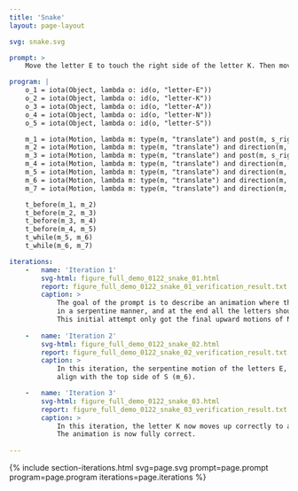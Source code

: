```yaml
---
title: 'Snake'
layout: page-layout

svg: snake.svg

prompt: >
    Move the letter E to touch the right side of the letter K. Then move the letter K up to be adjacent to the bottom side of A. Right after that, shift the letter A to border the right side of N. Immediately after that, elevate the N so its top side aligns with the top of S. Finally, raise the letter A, K, and E at once so their top edges also align with that of S.

program: |
    o_1 = iota(Object, lambda o: id(o, "letter-E"))
    o_2 = iota(Object, lambda o: id(o, "letter-K"))
    o_3 = iota(Object, lambda o: id(o, "letter-A"))
    o_4 = iota(Object, lambda o: id(o, "letter-N"))
    o_5 = iota(Object, lambda o: id(o, "letter-S"))

    m_1 = iota(Motion, lambda m: type(m, "translate") and post(m, s_right_border(o_1, o_2)) and agent(m, o_1))
    m_2 = iota(Motion, lambda m: type(m, "translate") and direction(m, [0.0, 1.0]) and post(m, s_bottom_border(o_2, o_3)) and agent(m, o_2))
    m_3 = iota(Motion, lambda m: type(m, "translate") and post(m, s_right_border(o_3, o_4)) and agent(m, o_3))
    m_4 = iota(Motion, lambda m: type(m, "translate") and direction(m, [0.0, 1.0]) and post(m, s_top_border(o_4, o_5)) and agent(m, o_4))
    m_5 = iota(Motion, lambda m: type(m, "translate") and direction(m, [0.0, 1.0]) and post(m, s_top_border(o_1, o_5)) and agent(m, o_1))
    m_6 = iota(Motion, lambda m: type(m, "translate") and direction(m, [0.0, 1.0]) and post(m, s_top_border(o_2, o_5)) and agent(m, o_2))
    m_7 = iota(Motion, lambda m: type(m, "translate") and direction(m, [0.0, 1.0]) and post(m, s_top_border(o_3, o_5)) and agent(m, o_3))

    t_before(m_1, m_2)
    t_before(m_2, m_3)
    t_before(m_3, m_4)
    t_before(m_4, m_5)
    t_while(m_5, m_6)
    t_while(m_6, m_7)

iterations:
    -   name: 'Iteration 1'
        svg-html: figure_full_demo_0122_snake_01.html
        report: figure_full_demo_0122_snake_01_verification_result.txt
        caption: >
            The goal of the prompt is to describe an animation where the letters E, K, A, and N move right next to each other
            in a serpentine manner, and at the end all the letters should be aligned with the letter S.
            This initial attempt only got the final upward motions of N, A, and E correct.
    
    -   name: 'Iteration 2'
        svg-html: figure_full_demo_0122_snake_02.html
        report: figure_full_demo_0122_snake_02_verification_result.txt
        caption: >
            In this iteration, the serpentine motion of the letters E, K, and A is now correct, but the letter K moves up too much to 
            align with the top side of S (m_6).

    -   name: 'Iteration 3'
        svg-html: figure_full_demo_0122_snake_03.html
        report: figure_full_demo_0122_snake_03_verification_result.txt
        caption: >
            In this iteration, the letter K now moves up correctly to align with the top of S.
            The animation is now fully correct.
        
---
```



{% include section-iterations.html svg=page.svg prompt=page.prompt program=page.program iterations=page.iterations %}
